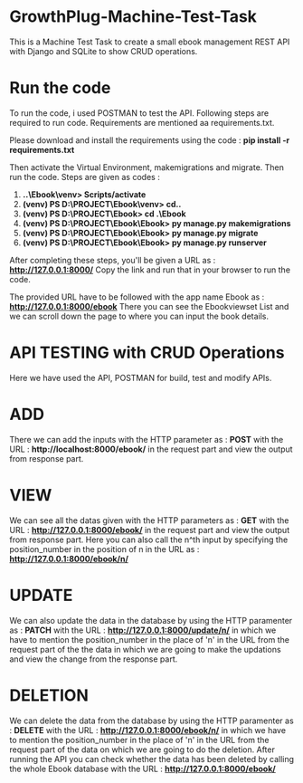 # GrowthPlug-Machine-Test-Task
This is a Machine Test Task to create a small ebook management REST API with Django and SQLite to show CRUD operations.

# Run the code
To run the code, i used POSTMAN to test the API. Following steps are required to run code.
Requirements are mentioned aa requirements.txt.

Please download and install the requirements using the code : **pip install -r requirements.txt** 

Then activate the Virtual Environment, makemigrations and migrate. Then run the code.
Steps are given as codes :
1) **..\Ebook\venv> Scripts/activate**
2) **(venv) PS D:\PROJECT\Ebook\venv> cd..**
3) **(venv) PS D:\PROJECT\Ebook> cd .\Ebook**
4) **(venv) PS D:\PROJECT\Ebook\Ebook> py manage.py makemigrations**
5) **(venv) PS D:\PROJECT\Ebook\Ebook> py manage.py migrate**
6) **(venv) PS D:\PROJECT\Ebook\Ebook> py manage.py runserver**

After completing these steps, you'll be given a URL as : **http://127.0.0.1:8000/**
Copy the link and run that in your browser to run the code.

The provided URL have to be followed with the app name Ebook as : **http://127.0.0.1:8000/ebook**
There you can see the Ebookviewset List and we can scroll down the page to where you can input the book details.

# API TESTING with CRUD Operations
Here we have used the API, POSTMAN for build, test and modify APIs.  
# ADD
There we can add the inputs with the HTTP parameter as : **POST** with the URL : **http://localhost:8000/ebook/** in the request part and view the output from response part.
# VIEW
We can see all the datas given with the HTTP parameters as : **GET** with the URL : **http://127.0.0.1:8000/ebook/** in the request part and view the output from response part. Here you can also call the n^th input by specifying the position_number in the position of n in the URL as : **http://127.0.0.1:8000/ebook/n/** 
# UPDATE
We can also update the data in the database by using the HTTP paramenter as : **PATCH** with the URL : **http://127.0.0.1:8000/update/n/** in which we have to mention the position_number in the place of 'n' in the URL from the request part of the the data in which we are going to make the updations and view the change from the response part.
# DELETION
We can delete the data from the database by using the HTTP paramenter as : **DELETE** with the URL : **http://127.0.0.1:8000/ebook/n/** in which we have to mention the position_number in the place of 'n' in the URL from the request part of the data on which we are going to do the deletion. After running the API you can check whether the data has been deleted by calling the whole Ebook database with the URL : **http://127.0.0.1:8000/ebook/**
